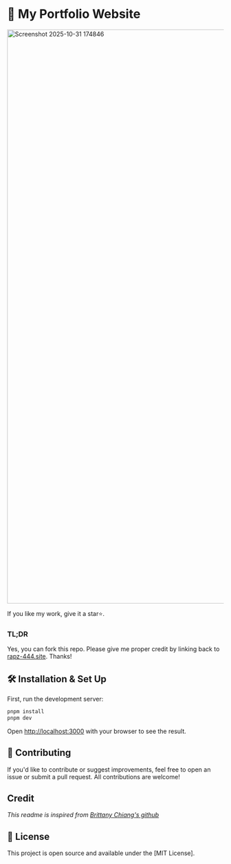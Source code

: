 # 🚀 My Portfolio Website

<img width="2559" height="1333" alt="Screenshot 2025-10-31 174846" src="https://github.com/user-attachments/assets/a8219c3f-f336-4bd8-a154-1e43e98d21c9" />

If you like my work, give it a star⭐.

### TL;DR

Yes, you can fork this repo. Please give me proper credit by linking back to [rapz-444.site](https://rapz-444.site/). Thanks!

## 🛠 Installation & Set Up

First, run the development server:

```bash
pnpm install
pnpm dev
```

Open [http://localhost:3000](http://localhost:3000) with your browser to see the result.

## 🤝 Contributing
If you'd like to contribute or suggest improvements, feel free to open an issue or submit a pull request. All contributions are welcome!

## Credit
_This readme is inspired from [Brittany Chiang's github](https://github.com/bchiang7/v4)_

## 📄 License
This project is open source and available under the [MIT License].
